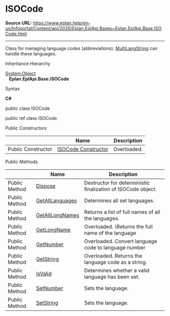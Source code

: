 # ISOCode

**Source URL:** https://www.eplan.help/en-us/Infoportal/Content/api/2026/Eplan.EplApi.Baseu~Eplan.EplApi.Base.ISOCode.html

---

Class for managing language codes (abbreviations). [MultiLangString](Eplan.EplApi.Baseu~Eplan.EplApi.Base.MultiLangString.html) can handle these languages.

Inheritance Hierarchy

[System.Object](#)  
   **Eplan.EplApi.Base.ISOCode**

Syntax

**C#**



public class ISOCode

public ref class ISOCode

Public Constructors

|  | Name | Description |
| --- | --- | --- |
| Public Constructor | [ISOCode Constructor](Eplan.EplApi.Baseu~Eplan.EplApi.Base.ISOCode~_ctor.html) | Overloaded. |



Public Methods

|  | Name | Description |
| --- | --- | --- |
| Public Method | [Dispose](Eplan.EplApi.Baseu~Eplan.EplApi.Base.ISOCode~Dispose().html) | Destructor for deterministic finalization of ISOCode object. |
| Public Method | [GetAllLanguages](Eplan.EplApi.Baseu~Eplan.EplApi.Base.ISOCode~GetAllLanguages.html) | Determines all set languages. |
| Public Method | [GetAllLongNames](Eplan.EplApi.Baseu~Eplan.EplApi.Base.ISOCode~GetAllLongNames.html) | Returns a list of full names of all the languages. |
| Public Method | [GetLongName](Eplan.EplApi.Baseu~Eplan.EplApi.Base.ISOCode~GetLongName.html) | Overloaded. \Returns the full name of the language |
| Public Method | [GetNumber](Eplan.EplApi.Baseu~Eplan.EplApi.Base.ISOCode~GetNumber.html) | Overloaded. Convert language code to language number |
| Public Method | [GetString](Eplan.EplApi.Baseu~Eplan.EplApi.Base.ISOCode~GetString.html) | Overloaded. Returns the language code as a string. |
| Public Method | [IsValid](Eplan.EplApi.Baseu~Eplan.EplApi.Base.ISOCode~IsValid.html) | Determines whether a valid language has been set. |
| Public Method | [SetNumber](Eplan.EplApi.Baseu~Eplan.EplApi.Base.ISOCode~SetNumber.html) | Sets the language. |
| Public Method | [SetString](Eplan.EplApi.Baseu~Eplan.EplApi.Base.ISOCode~SetString.html) | Sets the language. |


